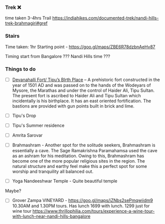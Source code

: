 ### Trek ❌
time taken 3-4hrs
Trail
https://indiahikes.com/documented-trek/nandi-hills-trek-brahmagiri#gref

### Stairs

Time taken: 1hr
Starting point - https://goo.gl/maps/ZBE6R78dzbnAeHv87 

Timing start from Bangalore
???
Nandi Hills time
???

### Things to do

- [ ] [Devanahalli Fort/ Tipu’s BIrth Place](https://goo.gl/maps/8KVacrhYb35Fpgdz9) – A prehistoric fort constructed in the year of 1501 AD and was passed on to the hands of the Wodeyars of Mysore, the Marathas and under the control of Haider Ali, Tipu Sultan. The present fort is ascribed to Haider Ali and Tipu Sultan which incidentally is his birthplace. It has an east oriented fortification. The bastions are provided with gun points built in brick and lime.

- [ ] Tipu's Drop

- [ ] Tipu's Summer residence

- [ ] Amrita Sarovar

- [ ] Brahmashram - Another spot for the solitude seekers, Brahmashram is essentially a cave. The Sage Ramakrishna Paramahamsa used the cave as an ashram for his meditation. Owing to this, Brahmashram has become one of the more popular religious sites in the region. The natural structure and earthy feel make this a perfect spot for some worship and tranquility all balanced out.

- [ ] Yoga Nandeeshwar Temple - Quite beautiful temple



 Maybe?
 
 - [ ] Grover Zampa VINEYARD - https://goo.gl/maps/iZNbs2sePmqwiidm9
 10.30AM and 1.30PM tours.
 Has lunch
 1699 with lunch. 1299 just for wine tour
 https://www.thrillophilia.com/tours/experience-a-wine-tour-with-lunch-near-nandi-hills-bangalore
 

